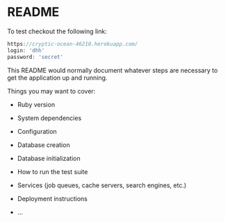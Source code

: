 # README

To test checkout the following link:
```javascript
https://cryptic-ocean-46210.herokuapp.com/
login: 'dhh'
password: 'secret'
```
This README would normally document whatever steps are necessary to get the
application up and running.

Things you may want to cover:

* Ruby version

* System dependencies

* Configuration

* Database creation

* Database initialization

* How to run the test suite

* Services (job queues, cache servers, search engines, etc.)

* Deployment instructions

* ...
